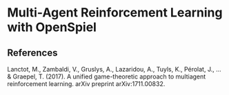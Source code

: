 # Multi-Agent Reinforcement Learning with OpenSpiel

## References
Lanctot, M., Zambaldi, V., Gruslys, A., Lazaridou, A., Tuyls, K., Pérolat, J., ... & Graepel, T. (2017). A unified game-theoretic approach to multiagent reinforcement learning. arXiv preprint arXiv:1711.00832.
